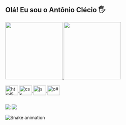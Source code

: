 ## Olá! Eu sou o Antônio Clécio 🖐️

<div>
  <a href="https://https://www.linkedin.com/in/ant%C3%B4nio-cl%C3%A9cio-2a6b4721a/">
  <img height="180em" src="https://github-readme-stats.vercel.app/api?username=antonio-clecio&show_icons=true&theme=dark&include_all_commits=true&count_private=true"/>
  <img height="180em" src="https://github-readme-stats.vercel.app/api/top-langs/?username=antonio-clecio&layout=compact&langs_count=16&theme=dark"/>
</div>
  
<div style="display: inline_block"><br>
  <img align="center" alt="html5" height="30" width="40" src="https://cdn.jsdelivr.net/gh/devicons/devicon/icons/html5/html5-original.svg" />
  <img align="center" alt="css" height="30" width="40" src="https://cdn.jsdelivr.net/gh/devicons/devicon/icons/css3/css3-original.svg" />
  <img align="center" alt="js" height="30" width="40" src="https://cdn.jsdelivr.net/gh/devicons/devicon/icons/javascript/javascript-original.svg" />
  <img align="center" alt="c#" height="30" width="40" src="https://cdn.jsdelivr.net/gh/devicons/devicon/icons/csharp/csharp-original.svg" />
</div>

##
  
<div>
  <a href="https://www.linkedin.com/in/ant%C3%B4nio-cl%C3%A9cio-2a6b4721a" target="_blank"><img src="https://img.shields.io/badge/-LinkedIn-%230077B5?style=for-the-badge&logo=linkedin&logoColor=white" target="_blank"></a>
  <a href="https://www.instagram.com/clecioanttonio" target="_blank"><img src="https://img.shields.io/badge/-Instagram-%23E4405F?style=for-the-badge&logo=instagram&logoColor=white" target="_blank"></a>
</div>
  
![Snake animation](https://github.com/rafaballerini/rafaballerini2/blob/output/github-contribution-grid-snake.svg)
